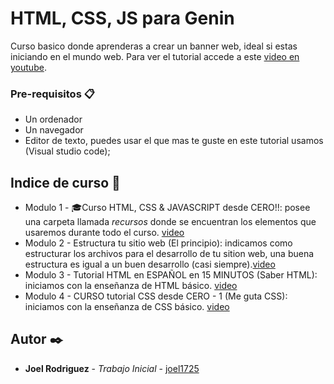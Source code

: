 # HTML, CSS, JS para Genin

Curso basico donde aprenderas a crear un banner web, ideal si estas iniciando en el mundo web.
Para ver el tutorial accede a este [video en youtube](https://www.youtube.com/playlist?list=PLAuTn_4x-HICCNvkcCbaCJvnHIcybHXNL).

### Pre-requisitos 📋

* Un ordenador
* Un navegador
* Editor de texto, puedes usar el que mas te guste en este tutorial usamos (Visual studio code);

## Indice de curso 🚀

* Modulo 1 - 🎓Curso HTML, CSS & JAVASCRIPT desde CERO!!: posee una carpeta llamada *recursos* donde se encuentran los elementos que usaremos durante todo el curso. [video](https://www.youtube.com/watch?v=0aSzA5FGWJo)
* Modulo 2 - Estructura tu sitio web (El principio): indicamos como estructurar los archivos para el desarrollo de tu sition web, una buena estructura es igual a un buen desarrollo (casi siempre).[video](https://www.youtube.com/watch?v=2aLW-U3VkrU)
* Modulo 3 - Tutorial HTML en ESPAÑOL en 15 MINUTOS (Saber HTML): iniciamos con la enseñanza de HTML básico. [video](https://www.youtube.com/watch?v=hRAuOtbzrUo)
* Modulo 4 - CURSO tutorial CSS desde CERO - 1 (Me guta CSS): iniciamos con la enseñanza de CSS básico. [video](https://youtu.be/lNl7SfvZv3I)

## Autor ✒️

* **Joel Rodriguez** - *Trabajo Inicial* - [joel1725](https://github.com/joel1725)

<!-- ## Expresiones de Gratitud 🎁

* Comenta a otros sobre este proyecto 📢
* Invita una cerveza 🍺 o un café ☕ a alguien del equipo. 
* Da las gracias públicamente 🤓.
* etc. -->
